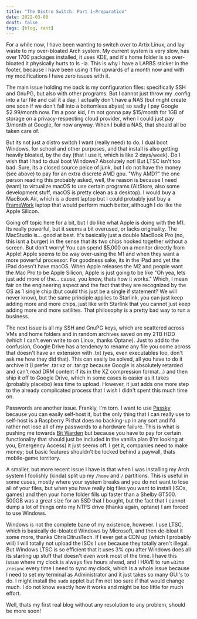```yaml
---
title: "The Distro Switch: Part 1—Preparation"
date: 2022-03-08
draft: false
tags: [blog, rant]
---
```


For a while now, I have been wanting to switch over to Artix Linux, and lay
waste to my over-bloated Arch system. My current system is very slow, has over
1700 packages installed, it uses KDE, and it's home folder is so over-bloated it
physically hurts to ls -la. This is why I have a LARBS sticker in the footer,
because I have been using it for upwards of a month now and with my
modifications I have zero issues with it.

The main issue holding me back is my configuration files: specifically SSH and
GnuPG, but also with other programs. But I cannot just throw my .config into a
tar file and call it a day. I actually don't have a NAS (but might create one
soon if we don't fall into a bottomless abyss) so sadly I pay Google $2.99/month
now. I'm a poor kid, I'm not gonna pay $15/month for 1GB of storage on a
privacy-respecting cloud provider, when I could just pay 3/month at Google, for
now anyway. When I build a NAS, that should all be taken care of.

But its not just a distro switch I want (really need) to do. I dual boot
Windows, for school and other purposes, and that install is also getting heavily
bloated, by the day (that I use it, which is like 2 days/week). Do I wish that
I had to dual boot Windows? Absolutely not! But LTSC isn't too bad. Sure, its
a closed source peice of junk, but I do not have the money (see above) to pay
for an extra discrete AMD gpu. "Why AMD?" the one person reading this probably
asked, well, the reason is because I need (want) to virtualize macOS to use certain
programs (AltStore, also some development stuff, macOS is pretty clean as a
desktop). I would buy a MacBook Air, which is a dcent laptop but I could probably
just buy a [FrameWork](https://frame.work) laptop that would perform much better,
although I do like the Apple Silicon.

Going off topic here for a bit, but I do like what Apple is doing with the M1. Its
really powerful, but it seems a bit overused, or lacks originality. The MacStudio
is... good at best. It's basically just a double MacBook Pro (no, this isnt a
burger) in the sense that its two chips hooked together without a screen.
But don't worry! You can spend $5,000 on a monitor directly from Apple!
Apple seems to be way over-using the M1 and when they want a more powerful
processor. For goodness sake, its in the iPad and yet the iPad doesn't have macOS.
When Apple releases the M2 and people want the Mac Pro to be Apple Silicon,
Apple is just going to be like "Oh yea, lets just add more of the... cause, you
know, thats how it works." Which, I mean fair on the engineering aspect and the
fact that they are recognized by the OS as 1 single chip (but could this just
be a single if statement? We will never know), but the same principle applies
to Starlink, you can just keep adding more and more chips, just like with
Starlink that you cannot just keep adding more and more satilites. That
philosophy is a pretty bad way to run a business.

The next issue is all my SSH and GnuPG keys, which are scattered across VMs and
home folders and in random archives saved on my 2TB HDD (which I can't even
write to on Linux, thanks Optane). Just to add to the confusion, Google Drive
has a tendency to rename any file you come across that doesn't have an extension
with .txt (yes, even executables too, don't ask me how they did that). This can
easily be solved, all you have to do it archive it (I prefer .tar.xz or .tar.gz
because Google is absolutely retarded and can't read DRM content if its in the
XZ compression format...) and then ship it off to Google Drive, which in some
cases is easier as it takes (probably placebo) less time to upload. However, it
just adds one more step to the already complicated process that I wish I didn't
spent this much time on.

Passwords are another issue. Frankly, I'm torn. I want to use
[Passky](https://github.com/Rabbit-Company/Passky-Server) because you can easily
self-host it, but the only thing that I can really use to self-host is a
Raspberry Pi that does no backing-up in any sort and I'd rather not lose all of
my passwords to a hardware failure. This is what is pushing me towards
[Bit Warden](https://bitwarden.com) but because you have to pay for certain
functionality that should just be included in the vanilla plan (I'm looking at
you, Emergency Access) it just seems off. I get it, companies need to make
money; but basic features shouldn't be locked behind a paywall, thats
mobile-game territory.

A smaller, but more recent issue I have is that when I was installing my Arch
system I foolishly (kinda) split up my `/home` and `/` partitions. This is
useful in some cases, mostly where your system breaks and you do not want to
lose all of your files, but when you have really big files you want to install
(ISOs, games) and then your home folder fills up faster than a Shelby GT500.
500GB was a great size for an SSD that I bought, but the fact that I cannot dump
a lot of things onto my NTFS drive (thanks again, optane) I am forced to use
Windows.

Windows is not the complete bane of my existence, however. I use LTSC, which is
basically de-bloated Windows by Microsoft, and then de-bloat it some more,
thanks ChrisCitrusTech.  If I ever get a CDN up (which I probably will) I will
totally not upload the ISOs I use because they totally aren't illegal. But
Windows LTSC is so efficient that it uses 3% cpu after Windows does all its
starting up stuff that doesn't even work most of the time. I have this issue
where my clock is always five hours ahead, and I HAVE to run `w32tm /resync`
every time I need to sync my clock, which is a whole issue because I need to set
my terminal as Administrator and it just takes so many GUI's to do. I might
install the `sudo` applet but I'm not too sure if that would change much. I do
not know exactly how it works and might be too little for much effort.

Well, thats my first real blog without any resolution to any problem, should be
more soon!
